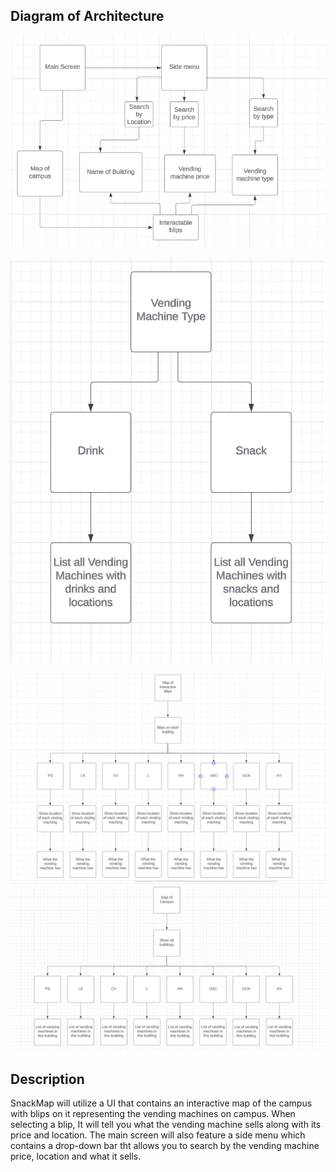 ## Diagram of Architecture

![Thing](/doc/images/ArchitectureDiagrams\ArchitectureSAD.png?raw=true)




![Thing](/doc/images/ArchitectureDiagrams\VendingMachineType.png?raw=true)

![Thing](/doc/images/ArchitectureDiagrams\InteractiveBlips.png?raw=true)
![Thing](/doc/images/ArchitectureDiagrams\MapOfCampus.png?raw=true)



## Description

SnackMap will utilize a UI that contains an interactive map of the campus with blips on it representing the vending machines on campus.
When selecting a blip, It will tell you what the vending machine sells along with its price and location. 
The main screen will also feature a side menu which contains a drop-down bar tht allows you to search by the vending machine price, location and what it sells.
